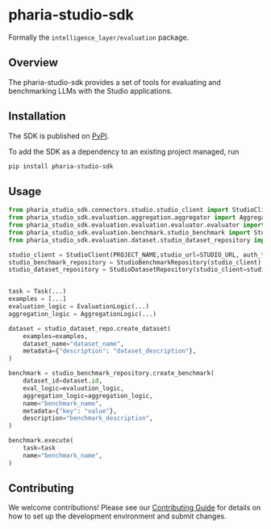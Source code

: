 # pharia-studio-sdk

Formally the `intelligence_layer/evaluation` package.

## Overview

The pharia-studio-sdk provides a set of tools for evaluating and benchmarking LLMs with the Studio applications.

## Installation
The SDK is published on [PyPI](https://pypi.org/project/pharia-studio-sdk/).

To add the SDK as a dependency to an existing project managed, run
```bash
pip install pharia-studio-sdk
```

## Usage

```python
from pharia_studio_sdk.connectors.studio.studio_client import StudioClient
from pharia_studio_sdk.evaluation.aggregation.aggregator import AggregationLogic
from pharia_studio_sdk.evaluation.evaluation.evaluator.evaluator import EvaluationLogic
from pharia_studio_sdk.evaluation.benchmark.studio_benchmark import StudioBenchmarkRepository
from pharia_studio_sdk.evaluation.dataset.studio_dataset_repository import StudioDatasetRepository

studio_client = StudioClient(PROJECT_NAME,studio_url=STUDIO_URL, auth_token=AA_TOKEN, create_project=True )
studio_benchmark_repository = StudioBenchmarkRepository(studio_client)
studio_dataset_repository = StudioDatasetRepository(studio_client=studio_client)


task = Task(...)
examples = [...]
evaluation_logic = EvaluationLogic(...)
aggregation_logic = AggregationLogic(...)

dataset = studio_dataset_repo.create_dataset(
    examples=examples,
    dataset_name="dataset_name",
    metadata={"description": "dataset_description"},
)

benchmark = studio_benchmark_repository.create_benchmark(
    dataset_id=dataset.id,
    eval_logic=evaluation_logic,
    aggregation_logic=aggregation_logic,
    name="benchmark_name",
    metadata={"key": "value"},
    description="benchmark_description",
)

benchmark.execute(
    task=task
    name="benchmark_name",
)

```


## Contributing

We welcome contributions! Please see our [Contributing Guide](CONTRIBUTING.md) for details on how to set up the development environment and submit changes.
